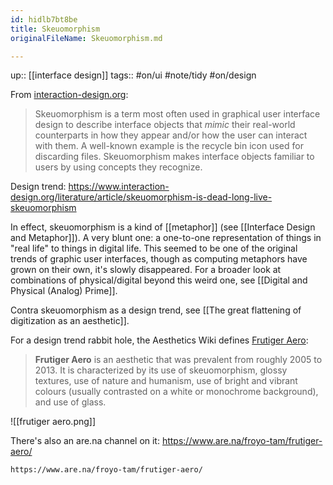 ```yaml
---
id: hidlb7bt8be
title: Skeuomorphism
originalFileName: Skeuomorphism.md

---
```


up:: [[interface design]]
tags:: #on/ui #note/tidy #on/design

From [interaction-design.org](https://www.interaction-design.org/literature/topics/skeuomorphism#:~:text=Skeuomorphism%20is%20a%20term%20most,icon%20used%20for%20discarding%20files.):

> Skeuomorphism is a term most often used in graphical user interface design to describe interface objects that *mimic* their real-world counterparts in how they appear and/or how the user can interact with them. A well-known example is the recycle bin icon used for discarding files. Skeuomorphism makes interface objects familiar to users by using concepts they recognize.

Design trend: https://www.interaction-design.org/literature/article/skeuomorphism-is-dead-long-live-skeuomorphism

In effect, skeuomorphism is a kind of [[metaphor]] (see [[Interface Design and Metaphor]]).  A very blunt one: a one-to-one representation of things in "real life" to things in digital life. This seemed to be one of the original trends of graphic user interfaces, though as computing metaphors have grown on their own, it's slowly disappeared. For a broader look at combinations of physical/digital beyond this weird one, see [[Digital and Physical (Analog) Prime]].

Contra skeuomorphism as a design trend, see [[The great flattening of digitization as an aesthetic]].

For a design trend rabbit hole, the Aesthetics Wiki defines [Frutiger Aero](https://aesthetics.fandom.com/wiki/Frutiger_Aero):

> **Frutiger Aero** is an aesthetic that was prevalent from roughly 2005 to 2013. It is characterized by its use of skeuomorphism, glossy textures, use of nature and humanism, use of bright and vibrant colours (usually contrasted on a white or monochrome background), and use of glass.

![[frutiger aero.png]]

There's also an are.na channel on it: https://www.are.na/froyo-tam/frutiger-aero/

```arena
https://www.are.na/froyo-tam/frutiger-aero/
```
